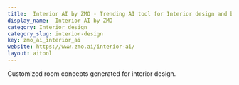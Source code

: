 ```yaml
---
title:  Interior AI by ZMO - Trending AI tool for Interior design and best alternatives
display_name:  Interior AI by ZMO
category: Interior design
category_slug: interior-design
key: zmo_ai_interior_ai
website: https://www.zmo.ai/interior-ai/
layout: aitool
---
```


Customized room concepts generated for interior design.
